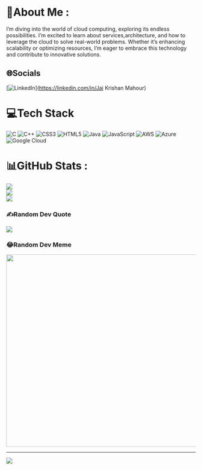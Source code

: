 # 💫About Me :
I’m diving into the world of cloud computing,
 exploring its endless possibilities.
 I’m excited to learn about services,architecture,
 and how to leverage the cloud to solve real-world problems.
 Whether it’s enhancing scalability or optimizing resources,
 I’m eager to embrace this technology and contribute
 to innovative solutions.



## 🌐Socials
[![LinkedIn](https://img.shields.io/badge/LinkedIn-%230077B5.svg?logo=linkedin&logoColor=white)](https://linkedin.com/in/Jai Krishan Mahour) 

# 💻Tech Stack
![C](https://img.shields.io/badge/c-%2300599C.svg?style=for-the-badge&logo=c&logoColor=white) ![C++](https://img.shields.io/badge/c++-%2300599C.svg?style=for-the-badge&logo=c%2B%2B&logoColor=white) ![CSS3](https://img.shields.io/badge/css3-%231572B6.svg?style=for-the-badge&logo=css3&logoColor=white) ![HTML5](https://img.shields.io/badge/html5-%23E34F26.svg?style=for-the-badge&logo=html5&logoColor=white) ![Java](https://img.shields.io/badge/java-%23ED8B00.svg?style=for-the-badge&logo=java&logoColor=white) ![JavaScript](https://img.shields.io/badge/javascript-%23323330.svg?style=for-the-badge&logo=javascript&logoColor=%23F7DF1E) ![AWS](https://img.shields.io/badge/AWS-%23FF9900.svg?style=for-the-badge&logo=amazon-aws&logoColor=white) ![Azure](https://img.shields.io/badge/azure-%230072C6.svg?style=for-the-badge&logo=azure-devops&logoColor=white) ![Google Cloud](https://img.shields.io/badge/Google%20Cloud-%234285F4.svg?style=for-the-badge&logo=google-cloud&logoColor=white)
# 📊GitHub Stats :
![](https://github-readme-stats.vercel.app/api?username=jaikrishanmahour&theme=dark&hide_border=true&include_all_commits=true&count_private=false)<br/>
![](https://github-readme-streak-stats.herokuapp.com/?user=jaikrishanmahour&theme=dark&hide_border=true)<br/>
![](https://github-readme-stats.vercel.app/api/top-langs/?username=jaikrishanmahour&theme=dark&hide_border=true&include_all_commits=true&count_private=false&layout=compact)

### ✍️Random Dev Quote
![](https://quotes-github-readme.vercel.app/api?type=horizontal&theme=dark)

### 😂Random Dev Meme
<img src="https://random-memer.herokuapp.com/" width="512px"/>

---
[![](https://visitcount.itsvg.in/api?id=jaikrishanmahour&icon=0&color=0)](https://visitcount.itsvg.in)
